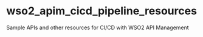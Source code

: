 # wso2_apim_cicd_pipeline_resources

Sample APIs and other resources for CI/CD with WSO2 API Management
